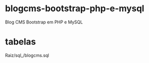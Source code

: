 # blogcms-bootstrap-php-e-mysql
Blog CMS Bootstrap em PHP e MySQL


# tabelas
Raiz/sql_/blogcms.sql
